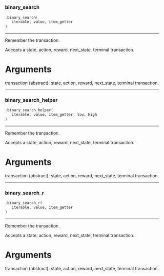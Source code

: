 #


### binary_search
```python
.binary_search(
   iterable, value, item_getter
)
```

---
Remember the transaction.

Accepts a state, action, reward, next_state, terminal transaction.

# Arguments
transaction (abstract): state, action, reward, next_state, terminal transaction.

----


### binary_search_helper
```python
.binary_search_helper(
   iterable, value, item_getter, low, high
)
```

---
Remember the transaction.

Accepts a state, action, reward, next_state, terminal transaction.

# Arguments
transaction (abstract): state, action, reward, next_state, terminal transaction.

----


### binary_search_r
```python
.binary_search_r(
   iterable, value, item_getter
)
```

---
Remember the transaction.

Accepts a state, action, reward, next_state, terminal transaction.

# Arguments
transaction (abstract): state, action, reward, next_state, terminal transaction.
